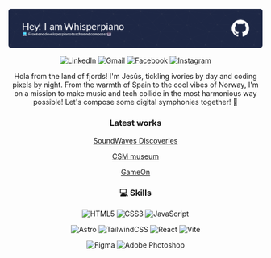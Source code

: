 ![Banner of Whisperpiano](./img/github-header-image.png)

<div align="center">

[![LinkedIn](https://img.shields.io/badge/linkedin-%230077B5.svg?style=for-the-badge&logo=linkedin&logoColor=white)](https://www.linkedin.com/in/jes%C3%BAs-alberola-herrero-896b61189/) [![Gmail](https://img.shields.io/badge/Gmail-D14836?style=for-the-badge&logo=gmail&logoColor=white)](mailto:jesusalberola90@gmail.com) [![Facebook](https://img.shields.io/badge/Facebook-%231877F2.svg?style=for-the-badge&logo=Facebook&logoColor=white)](https://www.facebook.com/jesus.alberolaherrero/) [![Instagram](https://img.shields.io/badge/Instagram-%23E4405F.svg?style=for-the-badge&logo=Instagram&logoColor=white)](https://www.instagram.com/whispers_piano/)

Hola from the land of fjords! I'm Jesús, tickling ivories by day and coding pixels by night. From the warmth of Spain to the cool vibes of Norway, I'm on a mission to make music and tech collide in the most harmonious way possible! Let's compose some digital symphonies together! 🎹

</div>

<div>

</div>

<div align="center">


### Latest works

[SoundWaves Discoveries](https://github.com/NoroffFEU/FED1-PE1-Whisperpiano)

[CSM museum](https://github.com/Whisperpiano/SemesterProject1_CommunityScienceMuseum)

[GameOn](https://github.com/Whisperpiano/GameOn)

</div>


<div align="center">

### 💻 Skills 

<div>

![HTML5](https://img.shields.io/badge/html5-%23E34F26.svg?style=for-the-badge&logo=html5&logoColor=white)
![CSS3](https://img.shields.io/badge/css3-%231572B6.svg?style=for-the-badge&logo=css3&logoColor=white)
![JavaScript](https://img.shields.io/badge/javascript-%23323330.svg?style=for-the-badge&logo=javascript&logoColor=%23F7DF1E)

</div>
<div>

![Astro](https://img.shields.io/badge/astro-%232C2052.svg?style=for-the-badge&logo=astro&logoColor=white)
![TailwindCSS](https://img.shields.io/badge/tailwindcss-%2338B2AC.svg?style=for-the-badge&logo=tailwind-css&logoColor=white)
![React](https://img.shields.io/badge/react-%2320232a.svg?style=for-the-badge&logo=react&logoColor=%2361DAFB)
![Vite](https://img.shields.io/badge/vite-%23646CFF.svg?style=for-the-badge&logo=vite&logoColor=white)

</div>
<div>

![Figma](https://img.shields.io/badge/figma-%23F24E1E.svg?style=for-the-badge&logo=figma&logoColor=white)
![Adobe Photoshop](https://img.shields.io/badge/adobe%20photoshop-%2331A8FF.svg?style=for-the-badge&logo=adobe%20photoshop&logoColor=white)

</div>


</div>





<!--
**Whisperpiano/Whisperpiano** is a ✨ _special_ ✨ repository because its `README.md` (this file) appears on your GitHub profile.

Here are some ideas to get you started:

- 🔭 I’m currently working on ...
- 🌱 I’m currently learning ...
- 👯 I’m looking to collaborate on ...
- 🤔 I’m looking for help with ...
- 💬 Ask me about ...
- 📫 How to reach me: ...
- 😄 Pronouns: ...
- ⚡ Fun fact: ...
-->
